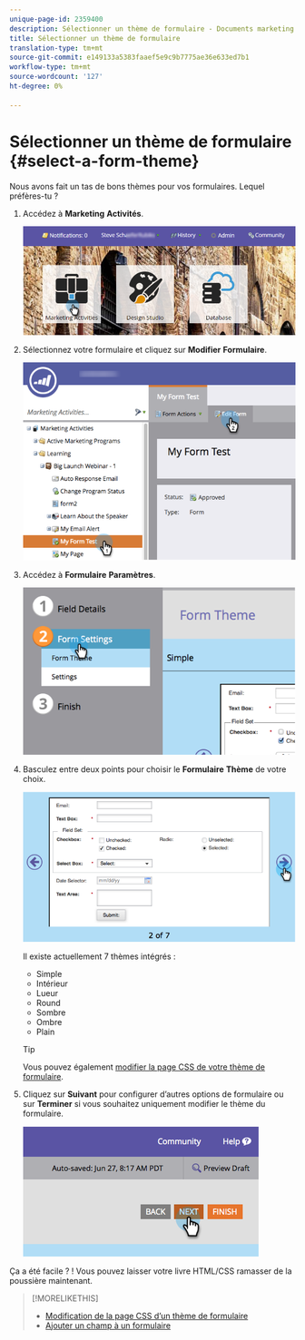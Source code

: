 ```yaml
---
unique-page-id: 2359400
description: Sélectionner un thème de formulaire - Documents marketing - Documentation du produit
title: Sélectionner un thème de formulaire
translation-type: tm+mt
source-git-commit: e149133a5383faaef5e9c9b7775ae36e633ed7b1
workflow-type: tm+mt
source-wordcount: '127'
ht-degree: 0%

---
```



# Sélectionner un thème de formulaire {#select-a-form-theme}

Nous avons fait un tas de bons thèmes pour vos formulaires. Lequel préfères-tu ?

1. Accédez à **Marketing** **Activités**.

   ![](assets/login-marketing-activities-1.png)

1. Sélectionnez votre formulaire et cliquez sur **Modifier** **Formulaire**.

   ![](assets/editform.png)

1. Accédez à **Formulaire** **Paramètres**.

   ![](assets/image2014-9-15-17-7-7.png)

1. Basculez entre deux points pour choisir le **Formulaire** **Thème** de votre choix.

   ![](assets/image2014-9-15-17-3a7-3a20.png)

   Il existe actuellement 7 thèmes intégrés :

   * Simple
   * Intérieur
   * Lueur
   * Round
   * Sombre
   * Ombre
   * Plain

   >[!TIP]
   >
   >Vous pouvez également [modifier la page CSS de votre thème de formulaire](../../../../product-docs/demand-generation/forms/form-design/edit-the-css-of-a-form-theme.md).

1. Cliquez sur **Suivant** pour configurer d’autres options de formulaire ou sur **Terminer** si vous souhaitez uniquement modifier le thème du formulaire.

   ![](assets/image2014-9-15-17-3a8-3a22.png)

Ça a été facile ? ! Vous pouvez laisser votre livre HTML/CSS ramasser de la poussière maintenant.

>[!MORELIKETHIS]
>
>* [Modification de la page CSS d’un thème de formulaire](../../../../product-docs/demand-generation/forms/form-design/edit-the-css-of-a-form-theme.md)
>* [Ajouter un champ à un formulaire](add-a-field-to-a-form.md)

>



